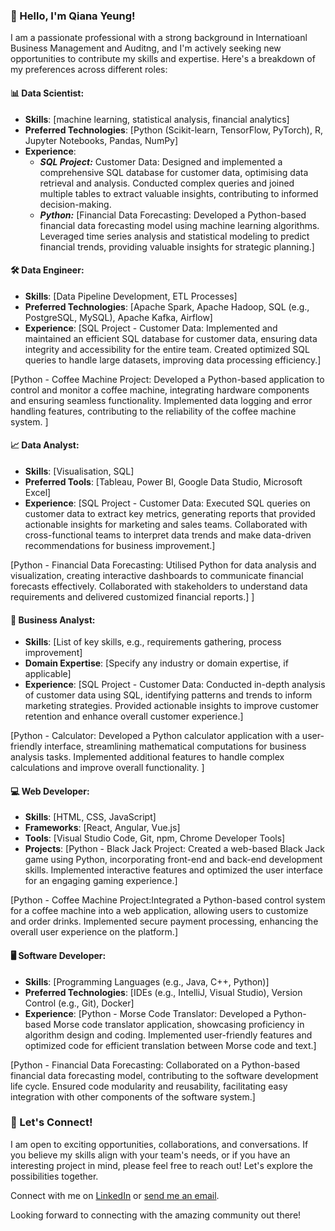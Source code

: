 ### 👋 Hello, I'm Qiana Yeung!

I am a passionate professional with a strong background in Internatioanl Business Management and Auditng, and I'm actively seeking new opportunities to contribute my skills and expertise. Here's a breakdown of my preferences across different roles:

#### 📊 Data Scientist:
- **Skills**: [machine learning, statistical analysis, financial analytics]
- **Preferred Technologies**: [Python (Scikit-learn, TensorFlow, PyTorch), R, Jupyter Notebooks, Pandas, NumPy]
- **Experience**:  
    - ***SQL Project:*** Customer Data: Designed and implemented a comprehensive SQL database for customer data, optimising data retrieval and analysis.
Conducted complex queries and joined multiple tables to extract valuable insights, contributing to informed decision-making.
    - ***Python:*** [Financial Data Forecasting: Developed a Python-based financial data forecasting model using machine learning algorithms.
Leveraged time series analysis and statistical modeling to predict financial trends, providing valuable insights for strategic planning.]

#### 🛠️ Data Engineer:
- **Skills**: [Data Pipeline Development, ETL Processes]
- **Preferred Technologies**: [Apache Spark, Apache Hadoop, SQL (e.g., PostgreSQL, MySQL), Apache Kafka, Airflow]
- **Experience**: [SQL Project - Customer Data: Implemented and maintained an efficient SQL database for customer data, ensuring data integrity and accessibility for the entire team.
Created optimized SQL queries to handle large datasets, improving data processing efficiency.]

[Python - Coffee Machine Project: Developed a Python-based application to control and monitor a coffee machine, integrating hardware components and ensuring seamless functionality.
Implemented data logging and error handling features, contributing to the reliability of the coffee machine system.
]

#### 📈 Data Analyst:
- **Skills**: [Visualisation, SQL]
- **Preferred Tools**: [Tableau, Power BI, Google Data Studio, Microsoft Excel]
- **Experience**: [SQL Project - Customer Data: Executed SQL queries on customer data to extract key metrics, generating reports that provided actionable insights for marketing and sales teams.
Collaborated with cross-functional teams to interpret data trends and make data-driven recommendations for business improvement.]

[Python - Financial Data Forecasting:
Utilised Python for data analysis and visualization, creating interactive dashboards to communicate financial forecasts effectively.
Collaborated with stakeholders to understand data requirements and delivered customized financial reports.]
]

#### 📑 Business Analyst:
- **Skills**: [List of key skills, e.g., requirements gathering, process improvement]
- **Domain Expertise**: [Specify any industry or domain expertise, if applicable]
- **Experience**: [SQL Project - Customer Data: Conducted in-depth analysis of customer data using SQL, identifying patterns and trends to inform marketing strategies.
Provided actionable insights to improve customer retention and enhance overall customer experience.]

[Python - Calculator: Developed a Python calculator application with a user-friendly interface, streamlining mathematical computations for business analysis tasks.
Implemented additional features to handle complex calculations and improve overall functionality.
]

#### 💻 Web Developer:
- **Skills**: [HTML, CSS, JavaScript]
- **Frameworks**: [React, Angular, Vue.js]
- **Tools**: [Visual Studio Code, Git, npm, Chrome Developer Tools]
- **Projects**: [Python - Black Jack Project: Created a web-based Black Jack game using Python, incorporating front-end and back-end development skills.
Implemented interactive features and optimized the user interface for an engaging gaming experience.]

[Python - Coffee Machine Project:Integrated a Python-based control system for a coffee machine into a web application, allowing users to customize and order drinks.
Implemented secure payment processing, enhancing the overall user experience on the platform.]

#### 🖥️ Software Developer:
- **Skills**: [Programming Languages (e.g., Java, C++, Python)]
- **Preferred Technologies**: [IDEs (e.g., IntelliJ, Visual Studio), Version Control (e.g., Git), Docker]
- **Experience**: [Python - Morse Code Translator: Developed a Python-based Morse code translator application, showcasing proficiency in algorithm design and coding.
Implemented user-friendly features and optimized code for efficient translation between Morse code and text.]

[Python - Financial Data Forecasting: Collaborated on a Python-based financial data forecasting model, contributing to the software development life cycle.
Ensured code modularity and reusability, facilitating easy integration with other components of the software system.]

### 🌟 Let's Connect!
I am open to exciting opportunities, collaborations, and conversations. If you believe my skills align with your team's needs, or if you have an interesting project in mind, please feel free to reach out! Let's explore the possibilities together.

Connect with me on [LinkedIn]([link-to-your-linkedin](https://www.linkedin.com/in/qiana-yeung-89122b205/)) or [send me an email](mailto:qianayang97@gmail.com).

Looking forward to connecting with the amazing community out there!

